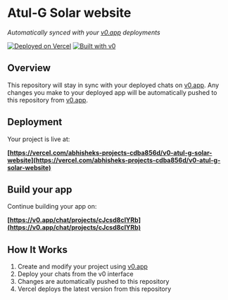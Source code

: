 # Atul-G Solar website

*Automatically synced with your [v0.app](https://v0.app) deployments*

[![Deployed on Vercel](https://img.shields.io/badge/Deployed%20on-Vercel-black?style=for-the-badge&logo=vercel)](https://vercel.com/abhisheks-projects-cdba856d/v0-atul-g-solar-website)
[![Built with v0](https://img.shields.io/badge/Built%20with-v0.app-black?style=for-the-badge)](https://v0.app/chat/projects/cJcsd8cIYRb)

## Overview

This repository will stay in sync with your deployed chats on [v0.app](https://v0.app).
Any changes you make to your deployed app will be automatically pushed to this repository from [v0.app](https://v0.app).

## Deployment

Your project is live at:

**[https://vercel.com/abhisheks-projects-cdba856d/v0-atul-g-solar-website](https://vercel.com/abhisheks-projects-cdba856d/v0-atul-g-solar-website)**

## Build your app

Continue building your app on:

**[https://v0.app/chat/projects/cJcsd8cIYRb](https://v0.app/chat/projects/cJcsd8cIYRb)**

## How It Works

1. Create and modify your project using [v0.app](https://v0.app)
2. Deploy your chats from the v0 interface
3. Changes are automatically pushed to this repository
4. Vercel deploys the latest version from this repository